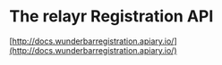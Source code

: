 
# The relayr Registration API

[http://docs.wunderbarregistration.apiary.io/](http://docs.wunderbarregistration.apiary.io/)